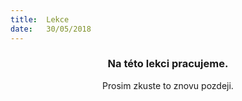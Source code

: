 ```yaml
---
title:  Lekce
date:   30/05/2018
---
```


### <center>Na této lekci pracujeme.</center>
<center>Prosim zkuste to znovu pozdeji.</center>
